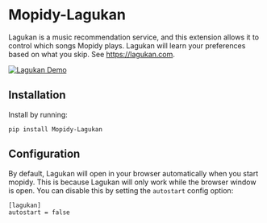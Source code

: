 # Mopidy-Lagukan

Lagukan is a music recommendation service, and this extension allows it to
control which songs Mopidy plays. Lagukan will learn your preferences based on
what you skip. See https://lagukan.com.

[![Lagukan Demo](https://lagukan.com/img/desktop_cropped.png)](https://youtu.be/Rr2R1fSZwPo)

## Installation

Install by running:

```
pip install Mopidy-Lagukan
```

## Configuration

By default, Lagukan will open in your browser automatically when you start mopidy. This is because
Lagukan will only work while the browser window is open. You can disable this by setting the `autostart`
config option:

```
[lagukan]
autostart = false
```
